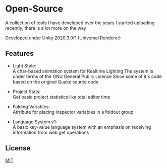 # Open-Source
A collection of tools I have developed over the years
I started uploading recently, there is a lot more on the way

Developed under Unity 2020.3.0f1 (Universal Renderer)

## Features

- Light Style:<br/>
A char-based animation system for Realtime Lighting
The system is under terms of the GNU General Public License
Since some of it's code based on the original Quake source code

- Project Stats:<br/>
Get basic project statistics like total editor time

- Folding Variables:<br/>
Atrribute for placing inspector variables in a foldout group

- Language System v1:<br/>
A basic key-value language system 
with an emphasis on receiving information from web get operations

## License
[MIT](https://github.com/StaviRare/Open-Source/blob/main/LICENSE)


